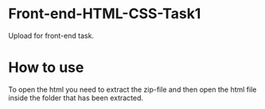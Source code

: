 # Front-end-HTML-CSS-Task1
Upload for front-end task.

# How to use

To open the html you need to extract the zip-file and then open the html file inside the folder that has been extracted. 

